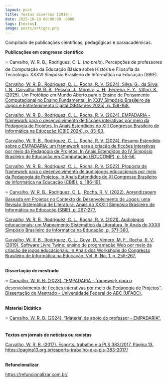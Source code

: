 ```yaml
---
layout: post
title: Textos diversos [2019-]
date: 2025-10-10 00:00:00 -0000
tags: [textos]
image: posts/artigos.png
---
```


Compilado de publicações científicas, pedagógicas e paraacadêmicas.

<b>Publicações em congresso científico</b>

⭐ Carvalho, W. R. B., Rodriguez, C. L. (<i>no prelo</i>). Percepções de professores de Computação da Educação
Básica sobre História e Filosofia da Tecnologia. XXXVI Simpósio Brasileiro de Informática na Educação (SBIE).

<a href="https://sol.sbc.org.br/index.php/sbgames/issue/view/1578">Carvalho, W. R. B., Rodriguez, C. L., Rocha, R. V. (2024).  Silva, G., da Silva, I. N., Carvalho, W. R. B., Pessoa, J., Moreira, J. H., Ferreira, F. Y., Vittori, K. (2025). Um Protótipo em Mundo Aberto para o Ensino de Pensamento Computacional no Ensino Fundamental. In XXIV Simpósio Brasileiro de Jogos e Entretenimento Digital (SBGames 2025), p. 159-168. </a>

<a href="https://sol.sbc.org.br/index.php/cbie_estendido/article/view/31753">Carvalho, W. R. B., Rodriguez, C. L., Rocha, R. V. (2024).  EMPADARIA -framework para o desenvolvimento de ficções interativas por meio da Pedagogia de Projetos. In Anais Estendidos do XIII Congresso Brasileiro de Informática na Educação (CBIE 2024), p. 83-93. </a>
     
<a href="https://sol.sbc.org.br/index.php/educomp_estendido/article/view/29485">Carvalho, W. R. B., Rodriguez, C. L., Rocha, R. V. (2024).  Resumo Estendido sobre o EMPADARIA: um framework para a criação de ficções interativas por meio da Pedagogia de Projetos. In Anais Estendidos do IV Simpósio Brasileiro de Educação em Computação (EDUCOMP), p. 55-56. </a>
      
<a href="https://www.researchgate.net/publication/366001643_Proposta_de_framework_para_o_desenvolvimento_de_audiojogos_educacionais_por_meio_da_Pedagogia_de_Projetos">Carvalho, W. R. B., Rodriguez, C. L., Rocha, R. V. (2022). Proposta de framework para o desenvolvimento de audiojogos educacionais por meio da Pedagogia de Projetos. In Anais Estendidos do XI Congresso Brasileiro de Informática na Educação (CBIE), p. 186-191. </a>
      
⭐ <a href="https://www.researchgate.net/publication/365714884_Aprendizagem_Baseada_em_Projetos_no_Contexto_do_Desenvolvimento_de_Jogos_uma_Revisao_Sistematica_de_Literatura">Carvalho, W. R. B., Rodriguez, C. L., Rocha, R. V. (2022). Aprendizagem Baseada em Projetos no Contexto do Desenvolvimento de Jogos: uma Revisão Sistemática de Literatura. Anais do XXXIII Simpósio Brasileiro de Informática na Educação (SBIE), p. 267-277.</a>
     
<a href="https://www.researchgate.net/publication/356475456_Audiojogos_educacionais_um_Mapeamento_Sistematico_da_Literatura">Carvalho, W. R. B., Rodriguez, C. L., Rocha, R. V. (2021). Audiojogos educacionais: um Mapeamento Sistemático da Literatura. In Anais do XXXII Simpósio Brasileiro de Informática na Educação, p. 371-380.</a>
      
<a href="https://www.researchgate.net/publication/337519699_Software_Livre_Twine_ensino_de_programacao_web_por_meio_da_criacao_de_jogos_educacionais">Carvalho, W. R. B., Rodriguez, C. L., Goya, D., Venero, M. F., Rocha, R. V. (2019). Software Livre Twine: ensino de programação Web por meio da criação de jogos educacionais. In Anais dos Workshops do Congresso Brasileiro de Informática na Educação. Vol. 8, No. 1, p. 258-267.</a>

<br>
<b>Dissertação de mestrado</b>
      
⭐ <a href="https://www.researchgate.net/publication/379568331_EMPADARIA_-_framework_para_o_desenvolvimento_de_ficcoes_interativas_por_meio_da_Pedagogia_de_Projetos">Carvalho, W. R. B. (2023). “EMPADARIA - framework para o desenvolvimento de ficções interativas por meio da Pedagogia de Projetos”. Dissertação de Mestrado - Universidade Federal do ABC (UFABC).</a>
     
<br>
<b>Material Didático</b>

⭐ <a href="https://www.researchgate.net/publication/379568367_Material_de_apoio_do_professor_-_EMPADARIA">Carvalho, W. R. B. (2024). “Material de apoio do professor - EMPADARIA”.</a>
     
<br>
<b>Textos em jornais de notícias ou revistas</b>
      
<a href="https://pagina13.org.br/esports-trabalho-e-a-pls-383-2017/">Carvalho, W. R. B. (2017). Esports, trabalho e a PLS 383/2017. Página 13. https://pagina13.org.br/esports-trabalho-e-a-pls-383-2017/ </a>
     
<br>
<b>Refuncionalizar</b>
      
<a href="https://refuncionalizar.com.br/">https://refuncionalizar.com.br/</a>
